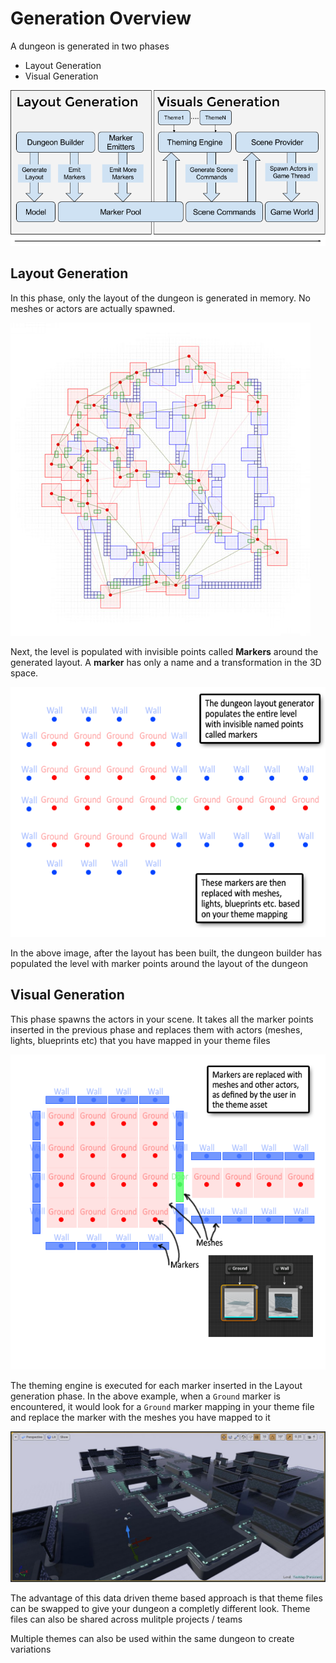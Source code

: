 Generation Overview
===================
A dungeon is generated in two phases

* Layout Generation
* Visual Generation

![Architecture](../assets/images/da_design.png)

Layout Generation
-----------------
In this phase, only the layout of the dungeon is generated in memory. No meshes or actors are actually spawned.

![Layout of the dungeon in memory](../assets/images/layout_2d.jpg)

Next, the level is populated with invisible points called **Markers** around the generated layout.  A **marker** has only a name and a transformation in the 3D space.

![Markers populated for a sample room](../assets/images/marker_system_01.png)

In the above image, after the layout has been built, the dungeon builder has populated the level with marker points around the layout of the dungeon


Visual Generation
-----------------
This phase spawns the actors in your scene.   It takes all the marker points inserted in the previous phase and replaces them with actors (meshes, lights, blueprints etc) that you have mapped in your theme files

![Actors spawned by a theme mapping](../assets/images/marker_system_02.png)

The theming engine is executed for each marker inserted in the Layout generation phase.   In the above example, when a `Ground` marker is encountered, it would look for a `Ground` marker mapping in your theme file and replace the marker with the meshes you have mapped to it

![Result after theme mapping](../assets/images/sample_dungeon.jpg)

The advantage of this data driven theme based approach is that theme files can be swapped to give your dungeon a completly different look.  Theme files can also be shared across mulitple projects / teams

Multiple themes can also be used within the same dungeon to create variations

